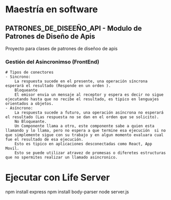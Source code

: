 # Maestría en software
## PATRONES_DE_DISEEÑO_API - Modulo de Patrones de Diseño de Apis
Proyecto para clases de patrones de diseñoo de apis

### Gestión del Asincronimso (FrontEnd)
    # Tipos de conectores
    - Sincrono: 
        La respuesta sucede en el presente, una operación síncrona esperará el resultado (Responde en un orden ).
        Bloqueante
        El emisor envia un mensaje al receptor y espera es decir no sigue ejecutando hasta que no recibe el resultado, es tipico en lenguajes orientados a objetos.
    - Asíncrono: 
        La respuesta sucede a futuro, una operación asíncrona no esperará el resultado (Las respuesta no se dan en el orden que se solicito).
        No Bloqueante.
        Un Componente llama a otro, este componente sabe a quien esta llamando y lo llama, pero no espera a que termine esa ejecución  si no que simplemente sigue con su trabajo y en algun momento evaluara cual fue el resultado de esa ejecución.
        Esto es tipico en aplicaciones desconectadas como React, App Movil.
        Esto se puede utilizar atravez de promesas o diferetes estructuras que no spermites realizar un llamado asincronico.

# Ejecutar con Life Server


npm install express
npm install body-parser
node server.js

